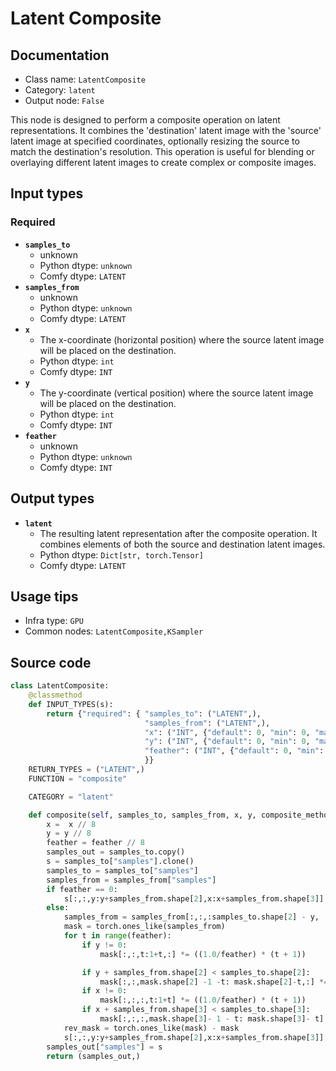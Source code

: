 # Latent Composite
## Documentation
- Class name: `LatentComposite`
- Category: `latent`
- Output node: `False`

This node is designed to perform a composite operation on latent representations. It combines the 'destination' latent image with the 'source' latent image at specified coordinates, optionally resizing the source to match the destination's resolution. This operation is useful for blending or overlaying different latent images to create complex or composite images.
## Input types
### Required
- **`samples_to`**
    - unknown
    - Python dtype: `unknown`
    - Comfy dtype: `LATENT`
- **`samples_from`**
    - unknown
    - Python dtype: `unknown`
    - Comfy dtype: `LATENT`
- **`x`**
    - The x-coordinate (horizontal position) where the source latent image will be placed on the destination.
    - Python dtype: `int`
    - Comfy dtype: `INT`
- **`y`**
    - The y-coordinate (vertical position) where the source latent image will be placed on the destination.
    - Python dtype: `int`
    - Comfy dtype: `INT`
- **`feather`**
    - unknown
    - Python dtype: `unknown`
    - Comfy dtype: `INT`
## Output types
- **`latent`**
    - The resulting latent representation after the composite operation. It combines elements of both the source and destination latent images.
    - Python dtype: `Dict[str, torch.Tensor]`
    - Comfy dtype: `LATENT`
## Usage tips
- Infra type: `GPU`
- Common nodes: `LatentComposite,KSampler`


## Source code
```python
class LatentComposite:
    @classmethod
    def INPUT_TYPES(s):
        return {"required": { "samples_to": ("LATENT",),
                              "samples_from": ("LATENT",),
                              "x": ("INT", {"default": 0, "min": 0, "max": MAX_RESOLUTION, "step": 8}),
                              "y": ("INT", {"default": 0, "min": 0, "max": MAX_RESOLUTION, "step": 8}),
                              "feather": ("INT", {"default": 0, "min": 0, "max": MAX_RESOLUTION, "step": 8}),
                              }}
    RETURN_TYPES = ("LATENT",)
    FUNCTION = "composite"

    CATEGORY = "latent"

    def composite(self, samples_to, samples_from, x, y, composite_method="normal", feather=0):
        x =  x // 8
        y = y // 8
        feather = feather // 8
        samples_out = samples_to.copy()
        s = samples_to["samples"].clone()
        samples_to = samples_to["samples"]
        samples_from = samples_from["samples"]
        if feather == 0:
            s[:,:,y:y+samples_from.shape[2],x:x+samples_from.shape[3]] = samples_from[:,:,:samples_to.shape[2] - y, :samples_to.shape[3] - x]
        else:
            samples_from = samples_from[:,:,:samples_to.shape[2] - y, :samples_to.shape[3] - x]
            mask = torch.ones_like(samples_from)
            for t in range(feather):
                if y != 0:
                    mask[:,:,t:1+t,:] *= ((1.0/feather) * (t + 1))

                if y + samples_from.shape[2] < samples_to.shape[2]:
                    mask[:,:,mask.shape[2] -1 -t: mask.shape[2]-t,:] *= ((1.0/feather) * (t + 1))
                if x != 0:
                    mask[:,:,:,t:1+t] *= ((1.0/feather) * (t + 1))
                if x + samples_from.shape[3] < samples_to.shape[3]:
                    mask[:,:,:,mask.shape[3]- 1 - t: mask.shape[3]- t] *= ((1.0/feather) * (t + 1))
            rev_mask = torch.ones_like(mask) - mask
            s[:,:,y:y+samples_from.shape[2],x:x+samples_from.shape[3]] = samples_from[:,:,:samples_to.shape[2] - y, :samples_to.shape[3] - x] * mask + s[:,:,y:y+samples_from.shape[2],x:x+samples_from.shape[3]] * rev_mask
        samples_out["samples"] = s
        return (samples_out,)

```
